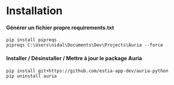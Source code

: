 Installation
=============

#### Générer un fichier propre requirements.txt

```
pip install pipreqs
pipreqs C:\Users\nidal\Documents\Dev\Projects\Auria --force
```

#### Installer / Désinstaller / Mettre à jour le package Auria
```
pip install git+https://github.com/estia-app-dev/auria-python
pip uninstall auria
```
